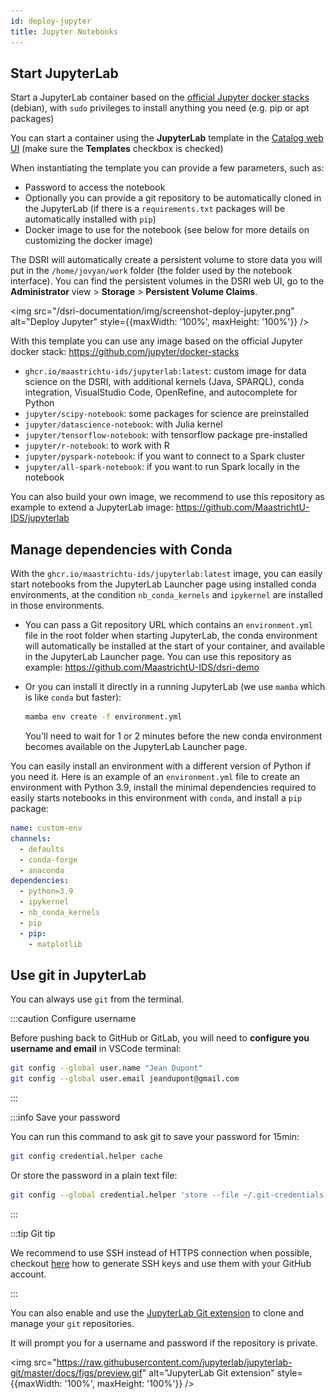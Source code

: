 ```yaml
---
id: deploy-jupyter
title: Jupyter Notebooks
---
```



## Start JupyterLab

Start a JupyterLab container based on the [official Jupyter docker stacks](https://github.com/jupyter/docker-stacks) (debian), with `sudo` privileges to install anything you need (e.g. pip or apt packages)

You can start a container using the **JupyterLab** template in the [Catalog web UI](https://console-openshift-console.apps.dsri2.unimaas.nl/console/catalog) (make sure the **Templates** checkbox is checked)

When instantiating the template you can provide a few parameters, such as:

* Password to access the notebook
* Optionally you can provide a git repository to be automatically cloned in the JupyterLab (if there is a `requirements.txt` packages will be automatically installed with `pip`)
* Docker image to use for the notebook (see below for more details on customizing the docker image) 

The DSRI will automatically create a persistent volume to store data you will put in the `/home/jovyan/work` folder (the folder used by the notebook interface). You can find the persistent volumes in the DSRI web UI, go to the **Administrator** view > **Storage** > **Persistent Volume Claims**.

<img src="/dsri-documentation/img/screenshot-deploy-jupyter.png" alt="Deploy Jupyter" style={{maxWidth: '100%', maxHeight: '100%'}} />

With this template you can use any image based on the official Jupyter docker stack: https://github.com/jupyter/docker-stacks

* `ghcr.io/maastrichtu-ids/jupyterlab:latest`: custom image for data science on the DSRI, with additional kernels (Java, SPARQL), conda integration, VisualStudio Code, OpenRefine, and autocomplete for Python
* `jupyter/scipy-notebook`: some packages for science are preinstalled 
* `jupyter/datascience-notebook`: with Julia kernel
* `jupyter/tensorflow-notebook`: with tensorflow package pre-installed
* `jupyter/r-notebook`: to work with R
* `jupyter/pyspark-notebook`: if you want to connect to a Spark cluster
* `jupyter/all-spark-notebook`: if you want to run Spark locally in the notebook

You can also build your own image, we recommend to use this repository as example to extend a JupyterLab image: https://github.com/MaastrichtU-IDS/jupyterlab

## Manage dependencies with Conda

With the `ghcr.io/maastrichtu-ids/jupyterlab:latest` image, you can easily start notebooks from the JupyterLab Launcher page using installed conda environments, at the condition `nb_conda_kernels` and `ipykernel` are installed in those environments.

* You can pass a Git repository URL which contains an `environment.yml` file in the root folder when starting JupyterLab, the conda environment will automatically be installed at the start of your container, and available in the JupyterLab Launcher page. You can use this repository as example: https://github.com/MaastrichtU-IDS/dsri-demo

* Or you can install it directly in a running JupyterLab (we use `mamba` which is like `conda` but faster):

  ```bash
  mamba env create -f environment.yml
  ```

  You'll need to wait for 1 or 2 minutes before the new conda environment becomes available on the JupyterLab Launcher page.

You can easily install an environment with a different version of Python if you need it. Here is an example of an `environment.yml` file to create an environment with Python 3.9, install the minimal dependencies required to easily starts notebooks in this environment with `conda`, and install a `pip` package:

```yaml
name: custom-env
channels:
  - defaults
  - conda-forge
  - anaconda
dependencies:
  - python=3.9
  - ipykernel 
  - nb_conda_kernels
  - pip
  - pip:
    - matplotlib
```

## Use git in JupyterLab

You can always use `git` from the terminal.

:::caution Configure username

Before pushing back to GitHub or GitLab, you will need to **configure you username and email** in VSCode terminal:

```bash
git config --global user.name "Jean Dupont"
git config --global user.email jeandupont@gmail.com
```

:::

:::info Save your password

You can run this command to ask git to save your password for 15min:

```bash
git config credential.helper cache
```

Or store the password in a plain text file:

```bash
git config --global credential.helper 'store --file ~/.git-credentials'
```

:::

:::tip Git tip

We recommend to use SSH instead of HTTPS connection when possible, checkout [here](https://docs.github.com/en/free-pro-team@latest/github/authenticating-to-github/generating-a-new-ssh-key-and-adding-it-to-the-ssh-agent) how to generate SSH keys and use them with your GitHub account.

:::

You can also enable and use the [JupyterLab Git extension](https://github.com/jupyterlab/jupyterlab-git) to clone and manage your `git` repositories.

It will prompt you for a username and password if the repository is private.

<img src="https://raw.githubusercontent.com/jupyterlab/jupyterlab-git/master/docs/figs/preview.gif" alt="JupyterLab Git extension" style={{maxWidth: '100%', maxHeight: '100%'}} />


<!--
## Advanced: JupyterHub

:::info For multiple users

This application is useful if you want to provide JupyterLab to multiple users.

:::

Use the **JupyterHub with GitHub authentication (Dynamic)** template to start a JupyterHub service, users will be able to login with their GitHub account, and start a notebook choosing from various images.

This solution enable you to use the DSRI to run Jupyter notebooks for multiple users without the need for a DSRI account, or knowledge of OpenShift. All they need is a GitHub account and access to the UM network (via the UM VPN).

:::tip Use different authentication systems

Checkout the [different authenticators implemented by JupyterHub](https://jupyterhub.readthedocs.io/en/stable/reference/authenticators.html), and let us know if you would like to work together on implementing a new authentication system.

:::

Create the template in your project catalog:

```bash
oc apply -f https://raw.githubusercontent.com/MaastrichtU-IDS/dsri-documentation/master/applications/templates/restricted/template-jupyterhub-github-auth.yml
```

A custom image can be built and provided when deploying JupyterHub, see this repository as example to build a JupyterLab Docker image supported by OpenShift: https://github.com/MaastrichtU-IDS/jupyterlab-on-openshift

You will need to register a new GitHub OAuth application for your JupyterHub instance to authenticate via GitHub:

1. Create a new OAuth app at https://github.com/settings/developers

2. Provide the following callback URL:
    * https://APPLICATION_NAME-OPENSHIFT_PROJECT.app.dsri.unimaas.nl/hub/oauth_callback
    * e.g. for the `ids-projects` project: https://jupyterhub-ids-projects.app.dsri.unimaas.nl/hub/oauth_callback

3. Add authorized GitHub users to the JupyterHub users when submitting the template to deploy JupyterHub in the OpenShift web UI. It can be changed from the **Admin** tab in the JupyterHub UI later.

Persistent volumes are automatically created for each instance started in JupyterHub to insure persistence of the data even if the instances or JupyterHub are stopped. You can find the persistent volumes in the DSRI web UI, go to the **Administrator** view > **Storage** > **Persistent Volume Claims**.

:::warning Restricted user

The users will be able to install new `pip` packages in their JupyterLab instance, but they will not have `sudo` privileges (so they cannot install `apt` or `yum` packages for example). This can be changed by editing the KubeSpawner python script in the ConfigMap to use `serviceAccountName: anyuid`

::: -->